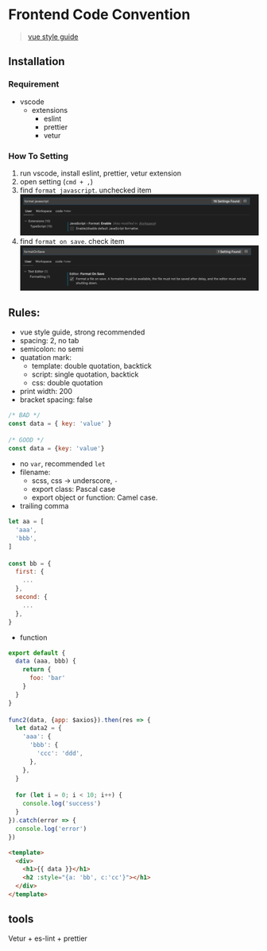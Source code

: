 # Frontend Code Convention
> [vue style guide](https://vuejs.org/v2/style-guide/#Prop-definitions-essential)

## Installation

### Requirement

- vscode
  - extensions
    - eslint
    - prettier
    - vetur

### How To Setting

1. run vscode, install eslint, prettier, vetur extension
2. open setting (`cmd + ,`)
3. find `format javascript`. unchecked item
![format javascript setting](screenshot/setting_1.png 'Import')
3. find `format on save`. check item
![format javascript setting](screenshot/setting_2.png 'Import')

## Rules:
* vue style guide, strong recommended
* spacing: 2, no tab
* semicolon: no semi
* quatation mark:
  * template: double quotation, backtick
  * script: single quotation, backtick
  * css: double quotation
* print width: 200
* bracket spacing: false
```js
/* BAD */
const data = { key: 'value' } 

/* GOOD */
const data = {key: 'value'}
```
* no `var`, recommended `let`
* filename:
  * scss, css -> underscore, `-`
  * export class: Pascal case
  * export object or function: Camel case.
* trailing comma
```js
let aa = [
  'aaa',
  'bbb',
]

const bb = {
  first: {
    ...
  },
  second: {
    ...
  },
}
```

* function
```js
export default {
  data (aaa, bbb) {
    return {
      foo: 'bar'
    }
  }
}

func2(data, {app: $axios}).then(res => {  
  let data2 = {
    'aaa': {
      'bbb': {
        'ccc': 'ddd',
      },
    },
  }

  for (let i = 0; i < 10; i++) {
    console.log('success')
  }
}).catch(error => {
  console.log('error')
})
```

```html
<template>
  <div>
    <h1>{{ data }}</h1>
    <h2 :style="{a: 'bb', c:'cc'}"></h1>
  </div>
</template>
```

## tools
Vetur + es-lint + prettier
